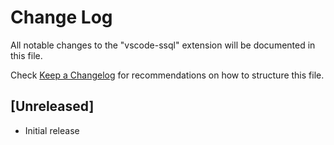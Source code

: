 # Change Log

All notable changes to the "vscode-ssql" extension will be documented in this file.

Check [Keep a Changelog](http://keepachangelog.com/) for recommendations on how to structure this file.

## [Unreleased]

- Initial release
